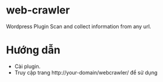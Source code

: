 # web-crawler
Wordpress Plugin Scan and collect information from any url.
# Hướng dẫn
- Cài plugin.<br>
- Truy cập trang http://your-domain/webcrawler/ để sử dụng
